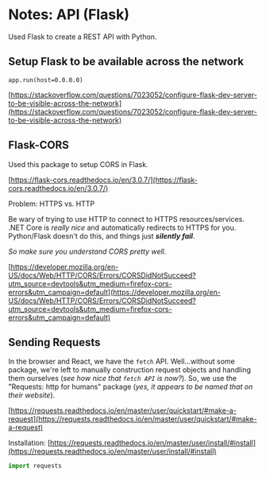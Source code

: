 # Notes: API (Flask)

Used Flask to create a REST API with Python.

## Setup Flask to be available across the network

`app.run(host=0.0.0.0)`

[https://stackoverflow.com/questions/7023052/configure-flask-dev-server-to-be-visible-across-the-network](https://stackoverflow.com/questions/7023052/configure-flask-dev-server-to-be-visible-across-the-network)

## Flask-CORS

Used this package to setup CORS in Flask.

[https://flask-cors.readthedocs.io/en/3.0.7/](https://flask-cors.readthedocs.io/en/3.0.7/)

Problem: HTTPS vs. HTTP

Be wary of trying to use HTTP to connect to HTTPS resources/services. .NET Core is _really nice_ and automatically redirects to
HTTPS for you. Python/Flask doesn't do this, and things just _**silently fail**_.

_So make sure you understand CORS pretty well._

[https://developer.mozilla.org/en-US/docs/Web/HTTP/CORS/Errors/CORSDidNotSucceed?utm_source=devtools&utm_medium=firefox-cors-errors&utm_campaign=default](https://developer.mozilla.org/en-US/docs/Web/HTTP/CORS/Errors/CORSDidNotSucceed?utm_source=devtools&utm_medium=firefox-cors-errors&utm_campaign=default)


## Sending Requests

In the browser and React, we have the `fetch` API. Well...without some package, we're left to manually construction request objects and handling them ourselves (_see how nice that `fetch API` is now?_). So, we use the "Requests: http for humans" package (_yes, it appears to be named that on their website_).

[https://requests.readthedocs.io/en/master/user/quickstart/#make-a-request](https://requests.readthedocs.io/en/master/user/quickstart/#make-a-request)

Installation: [https://requests.readthedocs.io/en/master/user/install/#install](https://requests.readthedocs.io/en/master/user/install/#install)

```python
import requests
```